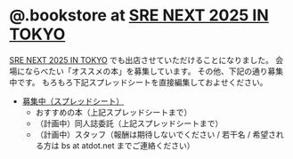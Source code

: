 # @.bookstore at [SRE NEXT 2025 IN TOKYO](https://sre-next.dev/2025/)

[SRE NEXT 2025 IN TOKYO](https://sre-next.dev/2025/) でも出店させていただけることになりました。
会場にならべたい「オススメの本」を募集しています。
その他、下記の通り募集中です。
もろもろ下記スプレッドシートを直接編集しておよせください。

- [募集中（スプレッドシート）](https://docs.google.com/spreadsheets/d/15XItSHzQkHuc4olo6QIcc11klme86dKI2Y4wuVjARXw/edit?usp=sharing)
  - おすすめの本（上記スプレッドシートまで）
  - （計画中）同人誌委託（上記スプレッドシートまで）
  - （計画中）スタッフ（報酬は期待しないでください / 若干名 / 希望される方は bs at atdot.net までご連絡ください）
